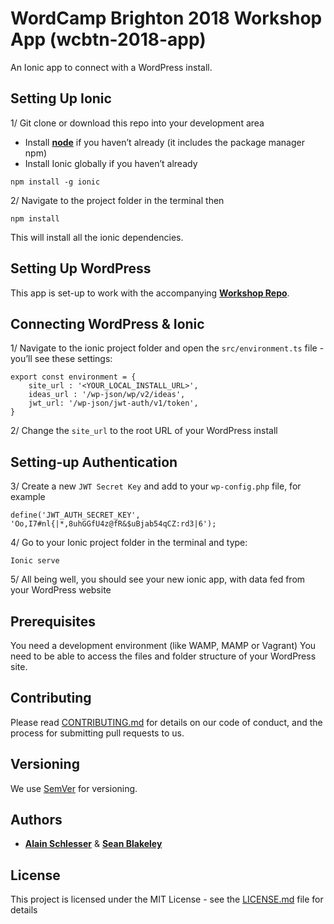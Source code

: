 # WordCamp Brighton 2018 Workshop App (wcbtn-2018-app)

An Ionic app to connect with a WordPress install.

## Setting Up Ionic
1/ Git clone or download this repo into your development area
* Install [**node**](https://nodejs.org) if you haven’t already (it includes the package manager npm)
* Install Ionic globally if you haven’t already
```
npm install -g ionic
```

2/ Navigate to the project folder in the terminal then
```
npm install
```
This will install all the ionic dependencies.

## Setting Up WordPress
This app is set-up to work with the accompanying [**Workshop Repo**](https://github.com/schlessera/wcbtn-2018-api).

## Connecting WordPress & Ionic
1/ Navigate to the ionic project folder and open the `src/environment.ts` file - you’ll see these settings:
```
export const environment = {
	site_url : '<YOUR_LOCAL_INSTALL_URL>',
	ideas_url : '/wp-json/wp/v2/ideas',
	jwt_url: '/wp-json/jwt-auth/v1/token',
}
```

2/ Change the `site_url` to the root URL of your WordPress install

## Setting-up Authentication
3/ Create a new `JWT Secret Key` and add to your `wp-config.php` file, for example
```
define('JWT_AUTH_SECRET_KEY', 'Oo,I7#nl{|*,8uhGGfU4z@fR&$uBjab54qCZ:rd3|6');
```
4/ Go to your Ionic project folder in the terminal and type:
```
Ionic serve
```
5/ All being well, you should see your new ionic app, with data fed from your WordPress website

## Prerequisites

You need a development environment (like WAMP, MAMP or Vagrant)
You need to be able to access the files and folder structure of your WordPress site.

## Contributing
Please read [CONTRIBUTING.md](CONTRIBUTING) for details on our code of conduct, and the process for submitting pull requests to us.

## Versioning

We use [SemVer](http://semver.org/) for versioning.

## Authors

* [**Alain Schlesser**](https://www.alainschlesser.com/) & [**Sean Blakeley**](http://www.seanblakeley.co.uk)

## License

This project is licensed under the MIT License - see the [LICENSE.md](LICENSE) file for details

